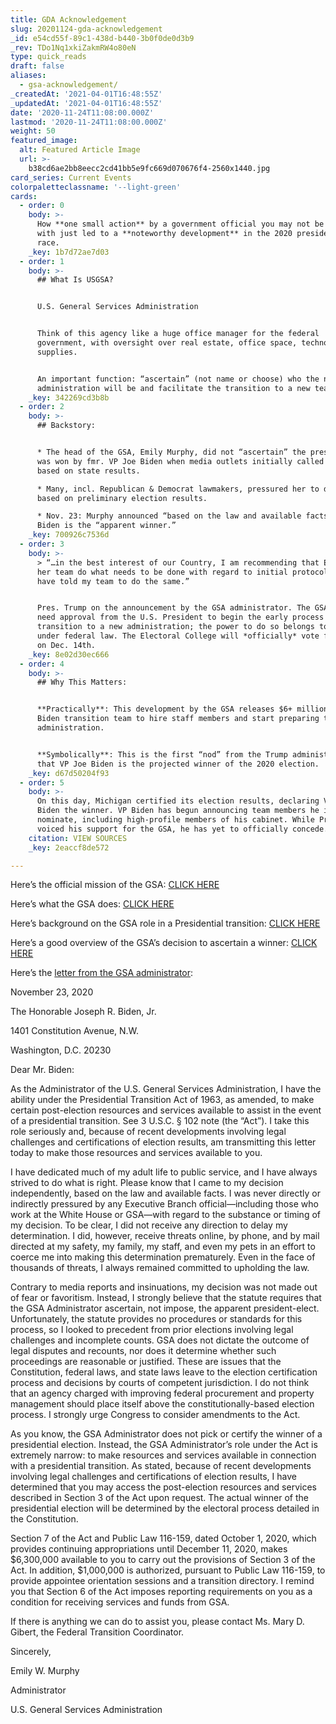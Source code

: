 ```yaml
---
title: GDA Acknowledgement
slug: 20201124-gda-acknowledgement
_id: e54cd55f-89c1-438d-b440-3b0f0de0d3b9
_rev: TDo1Nq1xkiZakmRW4o80eN
type: quick_reads
draft: false
aliases:
  - gsa-acknowledgement/
_createdAt: '2021-04-01T16:48:55Z'
_updatedAt: '2021-04-01T16:48:55Z'
date: '2020-11-24T11:08:00.000Z'
lastmod: '2020-11-24T11:08:00.000Z'
weight: 50
featured_image:
  alt: Featured Article Image
  url: >-
    b38cd6ae2bb8eecc2cd41bb5e9fc669d070676f4-2560x1440.jpg
card_series: Current Events
colorpaletteclassname: '--light-green'
cards:
  - order: 0
    body: >-
      How **one small action** by a government official you may not be familiar
      with just led to a **noteworthy development** in the 2020 presidential
      race.
    _key: 1b7d72ae7d03
  - order: 1
    body: >-
      ## What Is USGSA?


      U.S. General Services Administration


      Think of this agency like a huge office manager for the federal
      government, with oversight over real estate, office space, technology and
      supplies.


      An important function: “ascertain” (not name or choose) who the next
      administration will be and facilitate the transition to a new team.
    _key: 342269cd3b8b
  - order: 2
    body: >-
      ## Backstory:


      * The head of the GSA, Emily Murphy, did not “ascertain” the presidency
      was won by fmr. VP Joe Biden when media outlets initially called the race
      based on state results.

      * Many, incl. Republican & Democrat lawmakers, pressured her to do so
      based on preliminary election results.

      * Nov. 23: Murphy announced “based on the law and available facts” that VP
      Biden is the “apparent winner.”
    _key: 700926c7536d
  - order: 3
    body: >-
      > “…in the best interest of our Country, I am recommending that Emily and
      her team do what needs to be done with regard to initial protocols, and
      have told my team to do the same.”


      Pres. Trump on the announcement by the GSA administrator. The GSA does not
      need approval from the U.S. President to begin the early process of a
      transition to a new administration; the power to do so belongs to the GSA
      under federal law. The Electoral College will *officially* vote for Pres.
      on Dec. 14th.
    _key: 8e02d30ec666
  - order: 4
    body: >-
      ## Why This Matters:


      **Practically**: This development by the GSA releases $6+ million to the
      Biden transition team to hire staff members and start preparing their new
      administration.


      **Symbolically**: This is the first “nod” from the Trump administration
      that VP Joe Biden is the projected winner of the 2020 election.
    _key: d67d50204f93
  - order: 5
    body: >-
      On this day, Michigan certified its election results, declaring VP Joe
      Biden the winner. VP Biden has begun announcing team members he intends to
      nominate, including high-profile members of his cabinet. While Pres. Trump
      voiced his support for the GSA, he has yet to officially concede.
    citation: VIEW SOURCES
    _key: 2eaccf8de572

---
```

Here’s the official mission of the GSA: [CLICK HERE](https://www.gsa.gov/about-us/mission-and-background/our-missions-evolution)

Here’s what the GSA does: [CLICK HERE](https://www.gsa.gov/about-us/mission-and-background)

Here’s background on the GSA role in a Presidential transition: [CLICK HERE](https://www.gsa.gov/about-us/mission-and-background/gsas-role-in-presidential-transitions)

Here’s a good overview of the GSA’s decision to ascertain a winner: [CLICK HERE](https://www.usatoday.com/story/news/politics/elections/2020/11/23/gsa-emily-murphy-clears-way-joe-bidens-transition-begin/6226527002/)

Here’s the [letter from the GSA administrator](https://news.yahoo.com/gsa-tells-biden-team-begin-233248643.html?guccounter=1):

November 23, 2020

The Honorable Joseph R. Biden, Jr.

1401 Constitution Avenue, N.W.

Washington, D.C. 20230

Dear Mr. Biden:

As the Administrator of the U.S. General Services Administration, I have the ability under the Presidential Transition Act of 1963, as amended, to make certain post-election resources and services available to assist in the event of a presidential transition. See 3 U.S.C. § 102 note (the “Act”). I take this role seriously and, because of recent developments involving legal challenges and certifications of election results, am transmitting this letter today to make those resources and services available to you.

I have dedicated much of my adult life to public service, and I have always strived to do what is right. Please know that I came to my decision independently, based on the law and available facts. I was never directly or indirectly pressured by any Executive Branch official—including those who work at the White House or GSA—with regard to the substance or timing of my decision. To be clear, I did not receive any direction to delay my determination. I did, however, receive threats online, by phone, and by mail directed at my safety, my family, my staff, and even my pets in an effort to coerce me into making this determination prematurely. Even in the face of thousands of threats, I always remained committed to upholding the law.

Contrary to media reports and insinuations, my decision was not made out of fear or favoritism. Instead, I strongly believe that the statute requires that the GSA Administrator ascertain, not impose, the apparent president-elect. Unfortunately, the statute provides no procedures or standards for this process, so I looked to precedent from prior elections involving legal challenges and incomplete counts. GSA does not dictate the outcome of legal disputes and recounts, nor does it determine whether such proceedings are reasonable or justified. These are issues that the Constitution, federal laws, and state laws leave to the election certification process and decisions by courts of competent jurisdiction. I do not think that an agency charged with improving federal procurement and property management should place itself above the constitutionally-based election process. I strongly urge Congress to consider amendments to the Act.

As you know, the GSA Administrator does not pick or certify the winner of a presidential election. Instead, the GSA Administrator’s role under the Act is extremely narrow: to make resources and services available in connection with a presidential transition. As stated, because of recent developments involving legal challenges and certifications of election results, I have determined that you may access the post-election resources and services described in Section 3 of the Act upon request. The actual winner of the presidential election will be determined by the electoral process detailed in the Constitution.

Section 7 of the Act and Public Law 116-159, dated October 1, 2020, which provides continuing appropriations until December 11, 2020, makes $6,300,000 available to you to carry out the provisions of Section 3 of the Act. In addition, $1,000,000 is authorized, pursuant to Public Law 116-159, to provide appointee orientation sessions and a transition directory. I remind you that Section 6 of the Act imposes reporting requirements on you as a condition for receiving services and funds from GSA.

If there is anything we can do to assist you, please contact Ms. Mary D. Gibert, the Federal Transition Coordinator.

Sincerely,

Emily W. Murphy

Administrator

U.S. General Services Administration